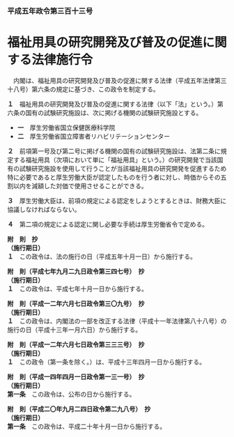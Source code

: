 ### 平成五年政令第三百十三号  
# 福祉用具の研究開発及び普及の促進に関する法律施行令  
　内閣は、福祉用具の研究開発及び普及の促進に関する法律（平成五年法律第三十八号）第六条の規定に基づき、この政令を制定する。  
  
**１**　福祉用具の研究開発及び普及の促進に関する法律（以下「法」という。）第六条の国有の試験研究施設は、次に掲げる機関の試験研究施設とする。  
* **一**　厚生労働省国立保健医療科学院  
* **二**　厚生労働省国立障害者リハビリテーションセンター  
  
**２**　前項第一号及び第二号に掲げる機関の国有の試験研究施設は、法第二条に規定する福祉用具（次項において単に「福祉用具」という。）の研究開発で当該国有の試験研究施設を使用して行うことが当該福祉用具の研究開発を促進するため特に必要であると厚生労働大臣が認定したものを行う者に対し、時価からその五割以内を減額した対価で使用させることができる。  
  
**３**　厚生労働大臣は、前項の規定による認定をしようとするときは、財務大臣に協議しなければならない。  
  
**４**　第二項の規定による認定に関し必要な手続は厚生労働省令で定める。  
  
**附　則　抄**  
**（施行期日）**  
**１**　この政令は、法の施行の日（平成五年十月一日）から施行する。  
  
**附　則（平成七年九月二九日政令第三四七号）　抄**  
**（施行期日）**  
**１**　この政令は、平成七年十月一日から施行する。  
  
**附　則（平成一二年六月七日政令第三〇九号）　抄**  
**（施行期日）**  
**１**　この政令は、内閣法の一部を改正する法律（平成十一年法律第八十八号）の施行の日（平成十三年一月六日）から施行する。  
  
**附　則（平成一二年六月七日政令第三三三号）　抄**  
**（施行期日）**  
**１**　この政令（第一条を除く。）は、平成十三年四月一日から施行する。  
  
**附　則（平成一四年四月一日政令第一三一号）　抄**  
**（施行期日）**  
**第一条**　この政令は、公布の日から施行する。  
  
**附　則（平成二〇年九月二四日政令第二九八号）　抄**  
**（施行期日）**  
**第一条**　この政令は、平成二十年十月一日から施行する。  
  
